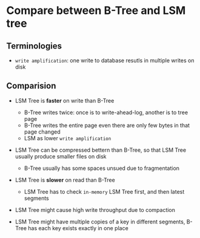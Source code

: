 # Compare between B-Tree and LSM tree

## Terminologies

- `write amplification`: one write to database resutls in multiple writes on disk

## Comparision

- LSM Tree is **faster** on write than B-Tree
  - B-Tree writes twice: once is to write-ahead-log, another is to tree page
  - B-Tree writes the entire page even there are only few bytes in that page changed
  - LSM as lower `write amplification`

- LSM Tree can be compressed bettern than B-Tree, so that LSM Tree usually produce smaller files on disk
  - B-Tree usually has some spaces unsued due to fragmentation

- LSM Tree is **slower** on read than B-Tree
  - LSM Tree has to check `in-memory` LSM Tree first, and then latest segments

- LSM Tree might cause high write throughput due to compaction

- LSM Tree might have multiple copies of a key in different segments, B-Tree has each key exists exactly in one place
